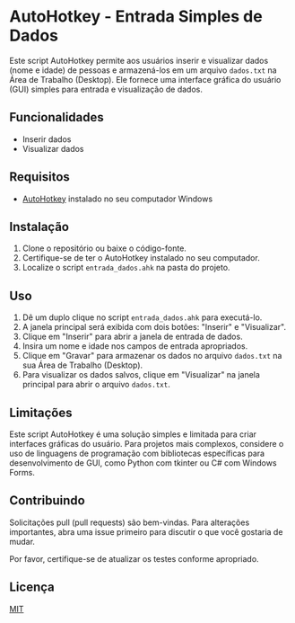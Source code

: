 # AutoHotkey - Entrada Simples de Dados

Este script AutoHotkey permite aos usuários inserir e visualizar dados (nome e idade) de pessoas e armazená-los em um arquivo `dados.txt` na Área de Trabalho (Desktop). Ele fornece uma interface gráfica do usuário (GUI) simples para entrada e visualização de dados.

## Funcionalidades

- Inserir dados
- Visualizar dados

## Requisitos

- [AutoHotkey](https://www.autohotkey.com/) instalado no seu computador Windows

## Instalação

1. Clone o repositório ou baixe o código-fonte.
2. Certifique-se de ter o AutoHotkey instalado no seu computador.
3. Localize o script `entrada_dados.ahk` na pasta do projeto.

## Uso

1. Dê um duplo clique no script `entrada_dados.ahk` para executá-lo.
2. A janela principal será exibida com dois botões: "Inserir" e "Visualizar".
3. Clique em "Inserir" para abrir a janela de entrada de dados.
4. Insira um nome e idade nos campos de entrada apropriados.
5. Clique em "Gravar" para armazenar os dados no arquivo `dados.txt` na sua Área de Trabalho (Desktop).
6. Para visualizar os dados salvos, clique em "Visualizar" na janela principal para abrir o arquivo `dados.txt`.

## Limitações

Este script AutoHotkey é uma solução simples e limitada para criar interfaces gráficas do usuário. Para projetos mais complexos, considere o uso de linguagens de programação com bibliotecas específicas para desenvolvimento de GUI, como Python com tkinter ou C# com Windows Forms.

## Contribuindo

Solicitações pull (pull requests) são bem-vindas. Para alterações importantes, abra uma issue primeiro para discutir o que você gostaria de mudar.

Por favor, certifique-se de atualizar os testes conforme apropriado.

## Licença

[MIT](https://choosealicense.com/licenses/mit/)
